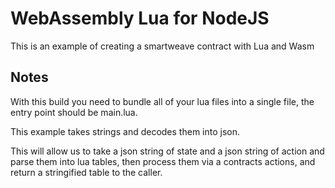 # WebAssembly Lua for NodeJS

This is an example of creating a smartweave contract with Lua and Wasm

## Notes

With this build you need to bundle all of your lua files into a single file, the entry point should be main.lua. 

This example takes strings and decodes them into json.

This will allow us to take a json string of state and a json string of action and parse them into lua tables, then
process them via a contracts actions, and return a stringified table to the caller.


